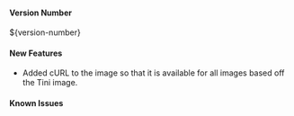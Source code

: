 #### Version Number
${version-number}

#### New Features
- Added cURL to the image so that it is available for all images based off the Tini image.

#### Known Issues
